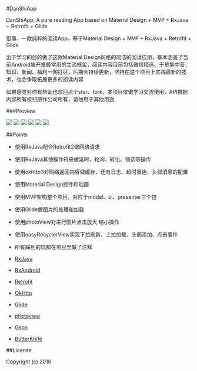 #DanShiApp

DanShiApp, A pure reading App based on Material Design + MVP + RxJava + Retrofit + Glide

但事，一款纯粹的阅读App，基于Material Design + MVP + RxJava + Retrofit + Glide

出于学习的目的做了这款Material Design风格的简洁的阅读应用，基本涵盖了当前Android端开发最常用的主流框架，阅读内容目前包括微信精选、干货集中营，知识、新闻、福利一网打尽，后期会持续更新，坚持在这个项目上实践最新的技术，也会争取拓展更多的阅读内容

如果感觉对你有帮助也欢迎点个star、fork，本项目仅做学习交流使用，API数据内容所有权归原作公司所有，请勿用于其他用途

###Preview

![](https://github.com/danhanxiang/DanShiApp/blob/master/screenshots/1.png)
![](https://github.com/danhanxiang/DanShiApp/blob/master/screenshots/2.png)
![](https://github.com/danhanxiang/DanShiApp/blob/master/screenshots/3.png)
![](https://github.com/danhanxiang/DanShiApp/blob/master/screenshots/4.png)
![](https://github.com/danhanxiang/DanShiApp/blob/master/screenshots/5.png)
![](https://github.com/danhanxiang/DanShiApp/blob/master/screenshots/GIF1.gif)&nbsp;&nbsp;&nbsp;

##Points

* 使用RxJava配合Retrofit2做网络请求
* 使用RxJava其他操作符来做延时、轮询、转化、筛选等操作
* 使用okhttp3对网络返回内容做缓存，还有日志、超时重连、头部消息的配置
* 使用Material Design控件和动画
* 使用MVP架构整个项目，对应于model、ui、presenter三个包
* 使用Glide做图片的处理和加载
* 使用photoView对进行图片点击放大 缩小操作
* 使用easyRecyclerView实现下拉刷新、上拉加载、头部添加、点击事件
* 所有踩到的坑都在项目里做了注释



* [RxJava](https://github.com/ReactiveX/RxJava)
* [RxAndroid](https://github.com/ReactiveX/RxAndroid)
* [Retrofit](https://github.com/square/retrofit)
* [OkHttp](https://github.com/square/okhttp)
* [Glide](https://github.com/bumptech/glide)
* [photoview](https://github.com/chrisbanes/PhotoView)
* [Gson](https://github.com/google/gson)
* [ButterKnife](https://github.com/JakeWharton/butterknife)

##License

Copyright (c) 2016 
    
